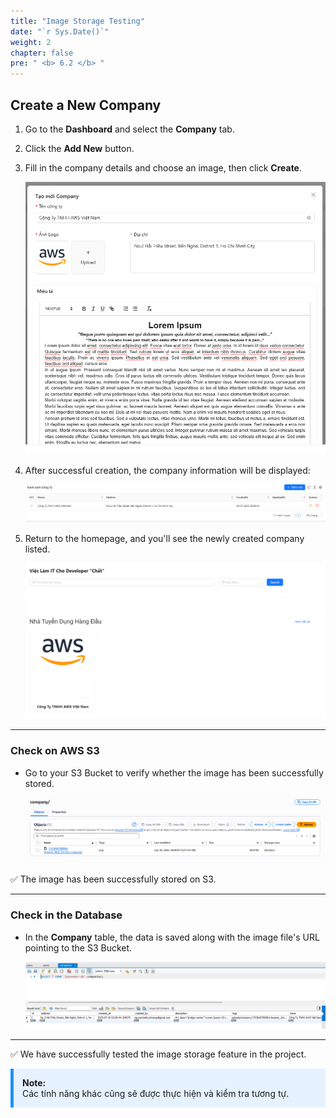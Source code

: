 ```yaml
---
title: "Image Storage Testing"
date: "`r Sys.Date()`"
weight: 2
chapter: false
pre: " <b> 6.2 </b> "
---
```


## Create a New Company

1. Go to the **Dashboard** and select the **Company** tab.
2. Click the **Add New** button.
3. Fill in the company details and choose an image, then click **Create**.

   ![alt text](image.png)

4. After successful creation, the company information will be displayed:

   ![alt text](image-1.png)

5. Return to the homepage, and you'll see the newly created company listed.

   ![alt text](image-7.png)

---

### Check on AWS S3

- Go to your S3 Bucket to verify whether the image has been successfully stored.

  ![alt text](image-2.png)

✅ The image has been successfully stored on S3.

---

### Check in the Database

- In the **Company** table, the data is saved along with the image file's URL pointing to the S3 Bucket.

  ![alt text](image-3.png)

---

✅ We have successfully tested the image storage feature in the project.

<div style="border-left: 5px solid #1E90FF; background-color: #e6f2ff; padding: 1em; margin: 1em 0;">
<strong>Note:</strong><br>
Các tính năng khác cũng sẽ được thực hiện và kiểm tra tương tự.
</div>
